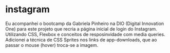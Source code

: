 # instagram
Eu acompanhei o bootcamp da Gabriela Pinheiro na DIO (Digital Innovation One) para este projeto que recria a página inicial de login do Instagram. Utilizando CSS, Flexbox e conceitos de resposinvidade com media queries. Adicionei a técnica de CSS Sprites nos links de app-downloads, que ao passar o mouse (hover) troca-se a imagem.
